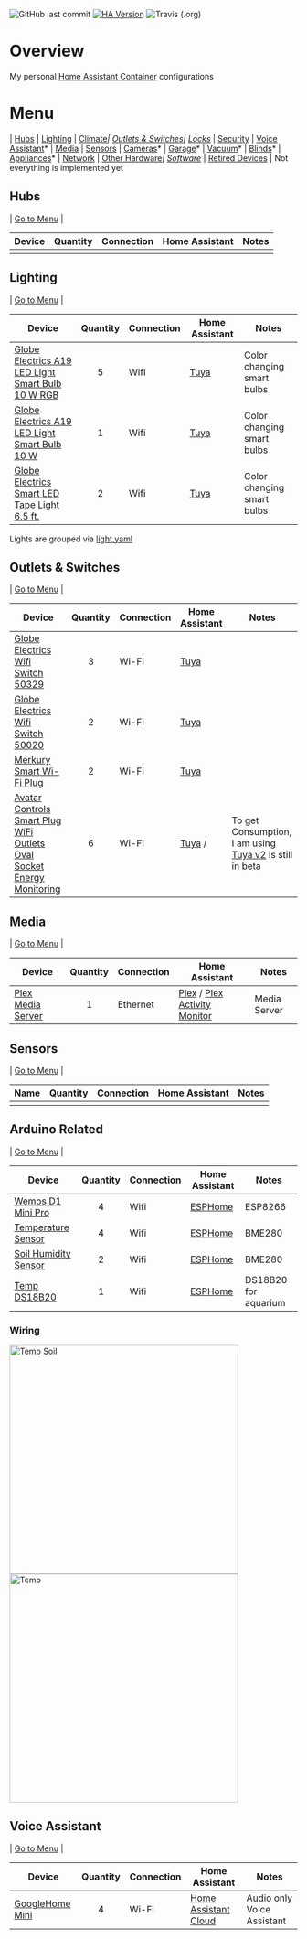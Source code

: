 ![GitHub last commit](https://img.shields.io/github/last-commit/petebdeblois/Home-AssistantConfig)
[![HA Version](https://img.shields.io/badge/Running%20Home%20Assistant-2021.6.6%20-darkblue)](https://github.com/home-assistant/home-assistant/releases/latest)
![Travis (.org)](https://img.shields.io/travis/petebdeblois/Home-AssistantConfig)



# Overview
My personal [Home Assistant Container](https://home-assistant.io) configurations

# <a name="menu">Menu</a>
 | [Hubs](#hubs) | [Lighting](#lighting) | [Climate](#climate)*| [Outlets & Switches](#outlets)|  [Locks](#locks)* | [Security](#security) | [Voice Assistant](#voice)* | [Media](#media) | [Sensors](#sensors) | [Cameras](#cameras)* | [Garage](#garage)* | [Vacuum](#vacuum)* | [Blinds](#blinds)* | [Appliances](#appliances)* | [Network](#network) | [Other Hardware](#other)*| [Software](#software)* | [Retired Devices](#retired)  |
 Not everything is implemented yet

## <a name="hubs">Hubs</a>

| [Go to Menu](#menu) |

| Device  | Quantity | Connection | Home Assistant | Notes |
| ------------- | :---: | ------------- | ------------- | ------------- |
| |  |  |  |  |

## <a name="lighting">Lighting</a>

| [Go to Menu](#menu) | 

| Device  | Quantity | Connection | Home Assistant | Notes |
| ------------- | :---: | ------------- | ------------- | ------------- |
| [Globe Electrics A19 LED Light Smart Bulb 10 W RGB](https://www.canac.ca/fr/ampoule-intelligente-del-a19-10-w-paquet-de-2-4201085) | 5 | Wifi | [Tuya](https://www.home-assistant.io/integrations/tuya/) | Color changing smart bulbs|
| [Globe Electrics A19 LED Light Smart Bulb 10 W](https://www.canac.ca/fr/ampoule-intelligente-del-a19-10-w-4141360) | 1 | Wifi | [Tuya](https://www.home-assistant.io/integrations/tuya/) | Color changing smart bulbs|
| [Globe Electrics Smart LED Tape Light 6.5 ft.](https://www.canac.ca/fr/ruban-lumineux-intelligent-del-6-5-pi-4201069) | 2 | Wifi | [Tuya](https://www.home-assistant.io/integrations/tuya/) | Color changing smart bulbs|

Lights are grouped via [light.yaml](https://github.com/petebdeblois/Home-AssistantConfig/blob/master/lib/light.yaml)

## <a name="outlets">Outlets & Switches</a>

| [Go to Menu](#menu) | 

| Device  | Quantity | Connection | Home Assistant | Notes |
| ------------- | :---: | ------------- | ------------- | ------------- |
| [Globe Electrics Wifi Switch 50329](https://www.canac.ca/fr/prise-intelligente-wifi-4201063) | 3 | Wi-Fi | [Tuya](https://www.home-assistant.io/integrations/tuya/)  |  |
| [Globe Electrics Wifi Switch 50020](https://www.canac.ca/fr/prise-intelligente-wifi-4201070) | 2 | Wi-Fi | [Tuya](https://www.home-assistant.io/integrations/tuya/)  |  |
| [Merkury Smart Wi-Fi Plug](https://www.walmart.ca/en/ip/merkury-smart-wi-fi-plug-white/6000198280648) | 2 | Wi-Fi | [Tuya](https://www.home-assistant.io/integrations/tuya/)  |  |
| [Avatar Controls Smart Plug WiFi Outlets Oval Socket Energy Monitoring](https://www.newegg.ca/p/35B-0048-00022?Item=9SIAPAHBGB5816) | 6 | Wi-Fi | [Tuya](https://www.home-assistant.io/integrations/tuya/) /  |To get Consumption, I am using [Tuya v2](https://github.com/tuya/tuya-home-assistantwhich) is still in beta |

## <a name="media">Media</a>

| [Go to Menu](#menu) |  

| Device  | Quantity | Connection | Home Assistant | Notes |
| ------------- | :---: | ------------- | ------------- | ------------- |
| [Plex Media Server](https://plex.tv) | 1 | Ethernet | [Plex](https://www.home-assistant.io/components/media_player.plex) / [Plex Activity Monitor](https://www.home-assistant.io/components/sensor.plex/) |  Media Server|  
## <a name="sensors">Sensors</a>

| [Go to Menu](#menu) |  

| Name  | Quantity | Connection | Home Assistant | Notes |
| ------------- | :---: | ------------- | ------------- | ------------- |
|  |  |  ||  |  

## <a name="media">Arduino Related</a>

| [Go to Menu](#menu) |  

| Device  | Quantity | Connection | Home Assistant | Notes |
| ------------- | :---: | ------------- | ------------- | ------------- |
| [Wemos D1 Mini Pro](https://www.electromike.com/wemos-d1-mini-arduino-wemos-d1.html) | 4 | Wifi | [ESPHome](https://esphome.io/guides/getting_started_hassio.html) |  ESP8266 | 
| [Temperature Sensor](https://www.electromike.com/bme280-capteur-numerique-temperature-humidite-pression-barometrique-arduino-mod-bme280.html) | 4 | Wifi | [ESPHome](https://esphome.io/guides/getting_started_hassio.html) |  BME280 |
| [Soil Humidity Sensor](https://www.electromike.com/capteur-d-humidite-pour-le-sol-compatible-arduino-arduino-sens-soil.html) | 2 | Wifi | [ESPHome](https://esphome.io/guides/getting_started_hassio.html) |  BME280 | 
| [Temp DS18B20](https://www.electromike.com/capteur-de-temperature-impermeable-10k-3950-arduino-tempsens-wp.html) | 1 | Wifi | [ESPHome](https://esphome.io/guides/getting_started_hassio.html) |  DS18B20 for aquarium| 

### Wiring

<img src="lib/img/temp_soil_office.png" alt="Temp Soil" width="400"/>
<img src="lib/img/temp_.png" alt="Temp" width="400"/>

## <a name="voice">Voice Assistant</a>


| [Go to Menu](#menu) |

| Device  | Quantity | Connection | Home Assistant | Notes |
| ------------- | :---: | ------------- | ------------- | ------------- |
| [GoogleHome Mini]() | 4 | Wi-Fi | [Home Assistant Cloud](https://www.home-assistant.io/cloud/) | Audio only Voice Assistant |

